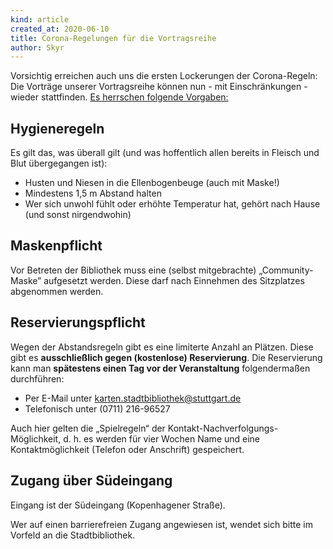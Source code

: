 ```yaml
---
kind: article
created_at: 2020-06-10
title: Corona-Regelungen für die Vortragsreihe
author: Skyr
---
```

Vorsichtig erreichen auch uns die ersten Lockerungen der Corona-Regeln:
Die Vorträge unserer Vortragsreihe können nun - mit Einschränkungen - wieder
stattfinden. [Es herrschen folgende Vorgaben:](http://www1.stuttgart.de/stadtbibliothek/veranstaltungen/erwachsene/)

## Hygieneregeln

Es gilt das, was überall gilt (und was hoffentlich allen bereits in Fleisch und Blut übergegangen ist):

* Husten und Niesen in die Ellenbogenbeuge (auch mit Maske!)
* Mindestens 1,5 m Abstand halten
* Wer sich unwohl fühlt oder erhöhte Temperatur hat, gehört nach Hause (und sonst nirgendwohin)

## Maskenpflicht

Vor Betreten der Bibliothek muss eine (selbst mitgebrachte) „Community-Maske” aufgesetzt werden.
Diese darf nach Einnehmen des Sitzplatzes abgenommen werden.

## Reservierungspflicht

Wegen der Abstandsregeln gibt es eine limiterte Anzahl an Plätzen.
Diese gibt es **ausschließlich gegen (kostenlose) Reservierung**.
Die Reservierung kann man **spätestens einen Tag vor der Veranstaltung** folgendermaßen durchführen:

* Per E-Mail unter karten.stadtbibliothek@stuttgart.de
* Telefonisch unter (0711) 216-96527

Auch hier gelten die „Spielregeln“ der Kontakt-Nachverfolgungs-Möglichkeit, d. h.
es werden für vier Wochen Name und eine Kontaktmöglichkeit (Telefon oder Anschrift)
gespeichert.

## Zugang über Südeingang

Eingang ist der Südeingang (Kopenhagener Straße).

Wer auf einen barrierefreien Zugang angewiesen ist, wendet sich bitte im
Vorfeld an die Stadtbibliothek.

